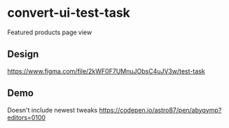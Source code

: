 # convert-ui-test-task
Featured products page view

## Design
https://www.figma.com/file/2kWF0F7UMnuJObsC4uJV3w/test-task

## Demo 
Doesn't include newest tweaks 
https://codepen.io/astro87/pen/abyqymp?editors=0100